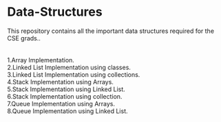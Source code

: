 # Data-Structures
This repository contains all the important data structures required for the CSE grads..</br>
</br>
</br>
1.Array Implementation.</br>
2.Linked List Implementation using classes.</br>
3.Linked List Implementation using collections.</br>
4.Stack Implementation using Arrays.</br>
5.Stack Implementation using Linked List.</br>
6.Stack Implementation using collection.</br>
7.Queue Implementation using Arrays.</br>
8.Queue Implementation using Linked List.</br>
